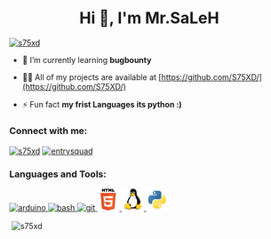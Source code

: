 <h1 align="center">Hi 👋, I'm Mr.SaLeH </h1>



<p align="left"> <a href="https://twitter.com/s75xd" target="blank"><img src="https://img.shields.io/twitter/follow/s75xd?logo=twitter&style=for-the-badge" alt="s75xd" /></a> </p>

- 🌱 I’m currently learning **bugbounty**

- 👨‍💻 All of my projects are available at [https://github.com/S75XD/](https://github.com/S75XD/)

- ⚡ Fun fact **my frist Languages its python :)**

<h3 align="left">Connect with me:</h3>
<p align="left">
<a href="https://twitter.com/s75xd" target="blank"><img align="center" src="https://raw.githubusercontent.com/rahuldkjain/github-profile-readme-generator/master/src/images/icons/Social/twitter.svg" alt="s75xd" height="30" width="40" /></a>
<a href="http://instagram.com/8_wvu" target="blank"><img align="center" src="https://raw.githubusercontent.com/rahuldkjain/github-profile-readme-generator/master/src/images/icons/Social/instagram.svg" alt="entrysquad" height="30" width="40" /></a></p>

<h3 align="left">Languages and Tools:</h3>
<p align="left"> <a href="https://www.arduino.cc/" target="_blank" rel="noreferrer"> <img src="https://cdn.worldvectorlogo.com/logos/arduino-1.svg" alt="arduino" width="40" height="40"/> </a> <a href="https://www.gnu.org/software/bash/" target="_blank" rel="noreferrer"> <img src="https://www.vectorlogo.zone/logos/gnu_bash/gnu_bash-icon.svg" alt="bash" width="40" height="40"/> </a> <a href="https://git-scm.com/" target="_blank" rel="noreferrer"> <img src="https://www.vectorlogo.zone/logos/git-scm/git-scm-icon.svg" alt="git" width="40" height="40"/> </a> <a href="https://www.w3.org/html/" target="_blank" rel="noreferrer"> <img src="https://raw.githubusercontent.com/devicons/devicon/master/icons/html5/html5-original-wordmark.svg" alt="html5" width="40" height="40"/> </a> <a href="https://www.linux.org/" target="_blank" rel="noreferrer"> <img src="https://raw.githubusercontent.com/devicons/devicon/master/icons/linux/linux-original.svg" alt="linux" width="40" height="40"/> </a> <a href="https://www.python.org" target="_blank" rel="noreferrer"> <img src="https://raw.githubusercontent.com/devicons/devicon/master/icons/python/python-original.svg" alt="python" width="40" height="40"/> </a> </p>

<p>&nbsp;<img align="center" src="https://github-readme-stats.vercel.app/api?username=s75xd&show_icons=true&locale=en" alt="s75xd" /></p>

